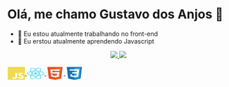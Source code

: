 # Olá, me chamo Gustavo dos Anjos 👋



- 🔭 Eu  estou atualmente trabalhando no front-end
- 🌱 Eu erstou atualmente aprendendo Javascript


<div align="center">
  <a href="https://github.com/GustavoAca">
  <img height="180em" src="https://github-readme-stats.vercel.app/api?username=GustavoAca&show_icons=true&theme=dracula&include_all_commits=true&count_private=true"/>
  <img height="180em" src="https://github-readme-stats.vercel.app/api/top-langs/?username=GustavoAca&layout=compact&langs_count=7&theme=dracula"/>
</div>
  <div style="display: inline_block"><br>
  <img align="center" alt="Gu-Js" height="30" width="40" src="https://raw.githubusercontent.com/devicons/devicon/master/icons/javascript/javascript-plain.svg">
  <img align="center" alt="Gu-React" height="30" width="40" src="https://raw.githubusercontent.com/devicons/devicon/master/icons/react/react-original.svg">
  <img align="center" alt="Gu-HTML" height="30" width="40" src="https://raw.githubusercontent.com/devicons/devicon/master/icons/html5/html5-original.svg">
  <img align="center" alt="Gu-CSS" height="30" width="40" src="https://raw.githubusercontent.com/devicons/devicon/master/icons/css3/css3-original.svg">
</div>

